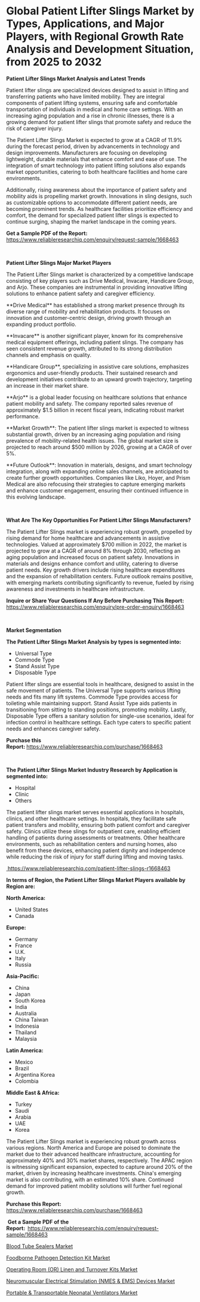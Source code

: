 <p><h1>Global Patient Lifter Slings Market by Types, Applications, and Major Players, with Regional Growth Rate Analysis and Development Situation, from 2025 to 2032</h1></p><p><strong>Patient Lifter Slings Market Analysis and Latest Trends</strong></p>
<p><p>Patient lifter slings are specialized devices designed to assist in lifting and transferring patients who have limited mobility. They are integral components of patient lifting systems, ensuring safe and comfortable transportation of individuals in medical and home care settings. With an increasing aging population and a rise in chronic illnesses, there is a growing demand for patient lifter slings that promote safety and reduce the risk of caregiver injury.</p><p>The Patient Lifter Slings Market is expected to grow at a CAGR of 11.9% during the forecast period, driven by advancements in technology and design improvements. Manufacturers are focusing on developing lightweight, durable materials that enhance comfort and ease of use. The integration of smart technology into patient lifting solutions also expands market opportunities, catering to both healthcare facilities and home care environments.</p><p>Additionally, rising awareness about the importance of patient safety and mobility aids is propelling market growth. Innovations in sling designs, such as customizable options to accommodate different patient needs, are becoming prominent trends. As healthcare facilities prioritize efficiency and comfort, the demand for specialized patient lifter slings is expected to continue surging, shaping the market landscape in the coming years.</p></p>
<p><strong>Get a Sample PDF of the Report:&nbsp;</strong> <a href="https://www.reliableresearchiq.com/enquiry/request-sample/1668463?utm_campaign=1900&utm_medium=2&utm_source=Github&utm_content=ia&utm_term=05032025&utm_id=patient-lifter-slings">https://www.reliableresearchiq.com/enquiry/request-sample/1668463</a></p>
<p>&nbsp;</p>
<p><strong>Patient Lifter Slings Major Market Players</strong></p>
<p><p>The Patient Lifter Slings market is characterized by a competitive landscape consisting of key players such as Drive Medical, Invacare, Handicare Group, and Arjo. These companies are instrumental in providing innovative lifting solutions to enhance patient safety and caregiver efficiency.</p><p>**Drive Medical** has established a strong market presence through its diverse range of mobility and rehabilitation products. It focuses on innovation and customer-centric design, driving growth through an expanding product portfolio. </p><p>**Invacare** is another significant player, known for its comprehensive medical equipment offerings, including patient slings. The company has seen consistent revenue growth, attributed to its strong distribution channels and emphasis on quality.</p><p>**Handicare Group**, specializing in assistive care solutions, emphasizes ergonomics and user-friendly products. Their sustained research and development initiatives contribute to an upward growth trajectory, targeting an increase in their market share.</p><p>**Arjo** is a global leader focusing on healthcare solutions that enhance patient mobility and safety. The company reported sales revenue of approximately $1.5 billion in recent fiscal years, indicating robust market performance. </p><p>**Market Growth**: The patient lifter slings market is expected to witness substantial growth, driven by an increasing aging population and rising prevalence of mobility-related health issues. The global market size is projected to reach around $500 million by 2026, growing at a CAGR of over 5%.</p><p>**Future Outlook**: Innovation in materials, designs, and smart technology integration, along with expanding online sales channels, are anticipated to create further growth opportunities. Companies like Liko, Hoyer, and Prism Medical are also refocusing their strategies to capture emerging markets and enhance customer engagement, ensuring their continued influence in this evolving landscape.</p></p>
<p>&nbsp;</p>
<p><strong>What Are The Key Opportunities For Patient Lifter Slings Manufacturers?</strong></p>
<p><p>The Patient Lifter Slings market is experiencing robust growth, propelled by rising demand for home healthcare and advancements in assistive technologies. Valued at approximately $700 million in 2022, the market is projected to grow at a CAGR of around 8% through 2030, reflecting an aging population and increased focus on patient safety. Innovations in materials and designs enhance comfort and utility, catering to diverse patient needs. Key growth drivers include rising healthcare expenditures and the expansion of rehabilitation centers. Future outlook remains positive, with emerging markets contributing significantly to revenue, fueled by rising awareness and investments in healthcare infrastructure.</p></p>
<p><strong>Inquire or Share Your Questions If Any Before Purchasing This Report:</strong> <a href="https://www.reliableresearchiq.com/enquiry/pre-order-enquiry/1668463?utm_campaign=1900&utm_medium=2&utm_source=Github&utm_content=ia&utm_term=05032025&utm_id=patient-lifter-slings">https://www.reliableresearchiq.com/enquiry/pre-order-enquiry/1668463</a></p>
<p>&nbsp;</p>
<p><strong>Market Segmentation</strong></p>
<p><strong>The Patient Lifter Slings Market Analysis by types is segmented into:</strong></p>
<p><ul><li>Universal Type</li><li>Commode Type</li><li>Stand Assist Type</li><li>Disposable Type</li></ul></p>
<p><p>Patient lifter slings are essential tools in healthcare, designed to assist in the safe movement of patients. The Universal Type supports various lifting needs and fits many lift systems. Commode Type provides access for toileting while maintaining support. Stand Assist Type aids patients in transitioning from sitting to standing positions, promoting mobility. Lastly, Disposable Type offers a sanitary solution for single-use scenarios, ideal for infection control in healthcare settings. Each type caters to specific patient needs and enhances caregiver safety.</p></p>
<p><strong>Purchase this Report:&nbsp;</strong><a href="https://www.reliableresearchiq.com/purchase/1668463?utm_campaign=1900&utm_medium=2&utm_source=Github&utm_content=ia&utm_term=05032025&utm_id=patient-lifter-slings">https://www.reliableresearchiq.com/purchase/1668463</a></p>
<p>&nbsp;</p>
<p><strong>The Patient Lifter Slings Market Industry Research by Application is segmented into:</strong></p>
<p><ul><li>Hospital</li><li>Clinic</li><li>Others</li></ul></p>
<p><p>The patient lifter slings market serves essential applications in hospitals, clinics, and other healthcare settings. In hospitals, they facilitate safe patient transfers and mobility, ensuring both patient comfort and caregiver safety. Clinics utilize these slings for outpatient care, enabling efficient handling of patients during assessments or treatments. Other healthcare environments, such as rehabilitation centers and nursing homes, also benefit from these devices, enhancing patient dignity and independence while reducing the risk of injury for staff during lifting and moving tasks.</p></p>
<p><a href="https://www.reliableresearchiq.com/patient-lifter-slings-r1668463?utm_campaign=1900&utm_medium=2&utm_source=Github&utm_content=ia&utm_term=05032025&utm_id=patient-lifter-slings">&nbsp;https://www.reliableresearchiq.com/patient-lifter-slings-r1668463</a></p>
<p><strong>In terms of Region, the Patient Lifter Slings Market Players available by Region are:</strong></p>
<p>
    <p> <strong> North America: </strong>
        <ul>
            <li>United States</li>
            <li>Canada</li>
        </ul>
        </p> 
    <p> <strong> Europe: </strong>
        <ul>
            <li>Germany</li>
            <li>France</li>
            <li>U.K.</li>
            <li>Italy</li>
            <li>Russia</li>
        </ul>
        </p> 
    <p> <strong> Asia-Pacific: </strong>
        <ul>
            <li>China</li>
            <li>Japan</li>
            <li>South Korea</li>
            <li>India</li>
            <li>Australia</li>
            <li>China Taiwan</li>
            <li>Indonesia</li>
            <li>Thailand</li>
            <li>Malaysia</li>
        </ul>
        </p> 
    <p> <strong> Latin America: </strong>
        <ul>
            <li>Mexico</li>
            <li>Brazil</li>
            <li>Argentina Korea</li>
            <li>Colombia</li>
        </ul>
        </p> 
    <p> <strong> Middle East & Africa: </strong>
        <ul>
            <li>Turkey</li>
            <li>Saudi</li>
            <li>Arabia</li>
            <li>UAE</li>
            <li>Korea</li>
        </ul>
    </p>
    </p>
<p><p>The Patient Lifter Slings market is experiencing robust growth across various regions. North America and Europe are poised to dominate the market due to their advanced healthcare infrastructure, accounting for approximately 40% and 30% market shares, respectively. The APAC region is witnessing significant expansion, expected to capture around 20% of the market, driven by increasing healthcare investments. China's emerging market is also contributing, with an estimated 10% share. Continued demand for improved patient mobility solutions will further fuel regional growth.</p></p>
<p><strong>Purchase this Report: </strong><a href="https://www.reliableresearchiq.com/purchase/1668463?utm_campaign=1900&utm_medium=2&utm_source=Github&utm_content=ia&utm_term=05032025&utm_id=patient-lifter-slings">https://www.reliableresearchiq.com/purchase/1668463</a></p>
<p>&nbsp;<strong>Get a Sample PDF of the Report:&nbsp;&nbsp;</strong><a href="https://www.reliableresearchiq.com/enquiry/request-sample/1668463?utm_campaign=1900&utm_medium=2&utm_source=Github&utm_content=ia&utm_term=05032025&utm_id=patient-lifter-slings">https://www.reliableresearchiq.com/enquiry/request-sample/1668463</a></p>
<p><strong></strong></p>
<p><p><a href="https://github.com/madethkijori/Market-Research-Report-List-1/blob/main/blood-tube-sealers-market.md?utm_campaign=1900&utm_medium=2&utm_source=Github&utm_content=ia&utm_term=05032025&utm_id=patient-lifter-slings">Blood Tube Sealers Market</a></p><p><a href="https://github.com/yodhafirorae/Market-Research-Report-List-1/blob/main/foodborne-pathogen-detection-kit-market.md?utm_campaign=1900&utm_medium=2&utm_source=Github&utm_content=ia&utm_term=05032025&utm_id=patient-lifter-slings">Foodborne Pathogen Detection Kit Market</a></p><p><a href="https://github.com/busamoleankk/Market-Research-Report-List-1/blob/main/operating-room-or-linen-and-turnover-kits-market.md?utm_campaign=1900&utm_medium=2&utm_source=Github&utm_content=ia&utm_term=05032025&utm_id=patient-lifter-slings">Operating Room (OR) Linen and Turnover Kits Market</a></p><p><a href="https://github.com/cayposshefin/Market-Research-Report-List-1/blob/main/neuromuscular-electrical-stimulation-nmes-ems-devices-market.md?utm_campaign=1900&utm_medium=2&utm_source=Github&utm_content=ia&utm_term=05032025&utm_id=patient-lifter-slings">Neuromuscular Electrical Stimulation (NMES & EMS) Devices Market</a></p><p><a href="https://github.com/kanetaerkid/Market-Research-Report-List-1/blob/main/portable-transportable-neonatal-ventilators-market.md?utm_campaign=1900&utm_medium=2&utm_source=Github&utm_content=ia&utm_term=05032025&utm_id=patient-lifter-slings">Portable & Transportable Neonatal Ventilators Market</a></p></p>